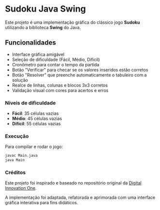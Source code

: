 # Sudoku Java Swing

Este projeto é uma implementação gráfica do clássico jogo **Sudoku** utilizando a biblioteca **Swing** do Java.

## Funcionalidades

- Interface gráfica amigável
- Seleção de dificuldade (Fácil, Médio, Difícil)
- Cronômetro para contar o tempo da partida
- Botão "Verificar" para checar se os valores inseridos estão corretos
- Botão "Resolver" que preenche automaticamente o tabuleiro com a solução
- Realce de linhas, colunas e blocos 3x3 corretos
- Validação visual com cores para acertos e erros

### Níveis de dificuldade

- **Fácil**: 35 células vazias
- **Médio**: 45 células vazias
- **Difícil**: 55 células vazias

### Execução

Para compilar e rodar o jogo:

```bash
javac Main.java
java Main
```

### Créditos

Este projeto foi inspirado e baseado no repositório original da [Digital Innovation One](https://github.com/digitalinnovationone/sudoku).

A implementação foi adaptada, refatorada e aprimorada com uma interface gráfica interativa para fins didáticos.
